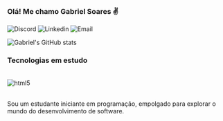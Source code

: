 
### Olá! Me chamo Gabriel Soares ✌️

![Discord](https://img.shields.io/badge/Discord-7289DA?style=for-the-badge&logo=discord&logoColor=white) 
![Linkedin](https://img.shields.io/badge/LinkedIn-0077B5?style=for-the-badge&logo=linkedin&logoColor=white)
![Email](https://img.shields.io/badge/Gmail-D14836?style=for-the-badge&logo=gmail&logoColor=white)

![Gabriel's GitHub stats](https://github-readme-stats.vercel.app/api?username=sGabrielSoares&show_icons=true&theme=radical&locale=pt-br)

### Tecnologias em estudo

<div style="display: inline_block"><br/>
<img align="center" alt="html5" src="https://img.shields.io/badge/JavaScript-323330?style=for-the-badge&logo=javascript&logoColor=F7DF1E" />
<div><br/>

Sou um estudante iniciante em programação, empolgado para explorar o mundo do desenvolvimento de software.
